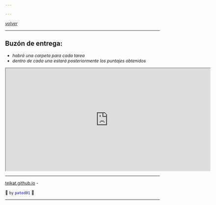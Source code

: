 ```yaml
---

---
```


<link rel="icon" href="etc/icon.png">

[*volver*][teikat]

---

## Buzón de entrega:

- *habrá una carpeta para cada tarea*
- *dentro de cada una estará posteriormente los puntajes obtenidos*

<iframe height="333px" width="666px" src="https://drive.google.com/embeddedfolderview?authuser=0&id=1OTCdcD-fTLfhfJ7xwiZAkBBzhU9fPU9M#list">
    <a href="https://drive.google.com/embeddedfolderview?authuser=0&id=1OTCdcD-fTLfhfJ7xwiZAkBBzhU9fPU9M#list">
        link al buzon,<br>
        necesitas un nuevo navegador si ves esto xd
    </a>
</iframe>

---

[teikat.github.io][teikat] - <span id="herobrine"></span>

:ghost: `by` <span style="color: blue;">`patod01`</span> :ghost:

[teikat]: https://teikat.github.io

---

<script type="text/javascript" src="/herobrine.js"></script>
